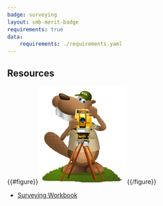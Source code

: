 ```yaml
---
badge: surveying
layout: smb-merit-badge
requirements: true
data:
    requirements: ./requirements.yaml
---
```


## Resources

{{#figure}}<img src="surveying-bucky.jpg" class="W(100%)" />{{/figure}}
* [Surveying Workbook](surveying-workbook.pdf)
